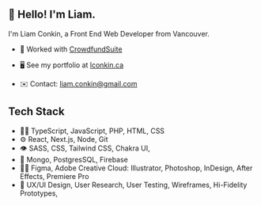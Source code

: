 ## 👋 Hello! I'm Liam.
I'm Liam Conkin, a Front End Web Developer from Vancouver.

- 🧭 Worked with [CrowdfundSuite](https://crowdfundsuite.com/) 

- 🖥️ See my portfolio at [lconkin.ca](http://lconkin.ca)

- ✉️ Contact: [liam.conkin@gmail.com](mailto:liam.conkin@gmail.com)

## Tech Stack
- 👨‍💻 TypeScript, JavaScript, PHP, HTML, CSS
- ⚙️ React, Next.js, Node, Git
- 👁️ SASS, CSS, Tailwind CSS, Chakra UI, 
- 💽 Mongo, PostgresSQL, Firebase
- 👨‍🎨 Figma, Adobe Creative Cloud: Illustrator, Photoshop, InDesign, After Effects, Premiere Pro
- 🎨 UX/UI Design, User Research, User Testing, Wireframes, Hi-Fidelity Prototypes, 

